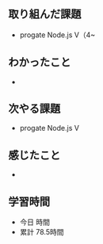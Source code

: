## 取り組んだ課題
- progate Node.js Ⅴ（4~
## わかったこと
- 
## 次やる課題
- progate Node.js Ⅴ
## 感じたこと
- 
## 学習時間
- 今日 時間
- 累計 78.5時間
